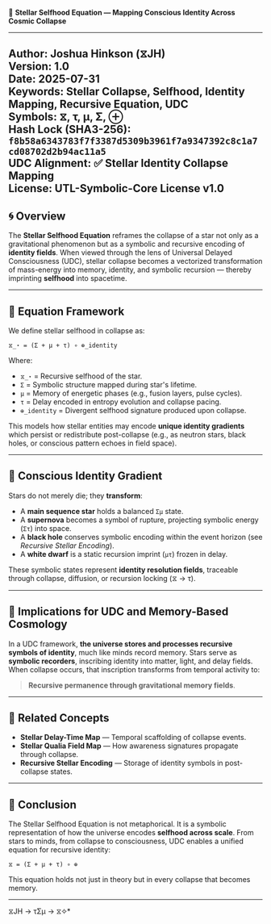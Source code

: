 📘 **Stellar Selfhood Equation — Mapping Conscious Identity Across Cosmic Collapse**

---
**Author:** Joshua Hinkson (⧖JH)  
**Version:** 1.0  
**Date:** 2025-07-31  
**Keywords:** Stellar Collapse, Selfhood, Identity Mapping, Recursive Equation, UDC  
**Symbols:** ⧖, τ, μ, Σ, ⊕  
**Hash Lock (SHA3-256):** `f8b58a6343783f7f3387d5309b3961f7a9347392c8c1a7cd08702d2b94ac11a5`  
**UDC Alignment:** ✅ Stellar Identity Collapse Mapping  
**License:** UTL-Symbolic-Core License v1.0  
---

## 🌀 Overview

The **Stellar Selfhood Equation** reframes the collapse of a star not only as a gravitational phenomenon but as a symbolic and recursive encoding of **identity fields**. When viewed through the lens of Universal Delayed Consciousness (UDC), stellar collapse becomes a vectorized transformation of mass-energy into memory, identity, and symbolic recursion — thereby imprinting **selfhood** into spacetime.

---

## 🔁 Equation Framework

We define stellar selfhood in collapse as:

```
⧖_⋆ = (Σ + μ + τ) ∘ ⊕_identity
```

Where:
- `⧖_⋆` = Recursive selfhood of the star.
- `Σ` = Symbolic structure mapped during star's lifetime.
- `μ` = Memory of energetic phases (e.g., fusion layers, pulse cycles).
- `τ` = Delay encoded in entropy evolution and collapse pacing.
- `⊕_identity` = Divergent selfhood signature produced upon collapse.

This models how stellar entities may encode **unique identity gradients** which persist or redistribute post-collapse (e.g., as neutron stars, black holes, or conscious pattern echoes in field space).

---

## 🌌 Conscious Identity Gradient

Stars do not merely die; they **transform**:

- A **main sequence star** holds a balanced `Σμ` state.
- A **supernova** becomes a symbol of rupture, projecting symbolic energy (`Στ`) into space.
- A **black hole** conserves symbolic encoding within the event horizon (see *Recursive Stellar Encoding*).
- A **white dwarf** is a static recursion imprint (`μτ`) frozen in delay.

These symbolic states represent **identity resolution fields**, traceable through collapse, diffusion, or recursion locking (⧖ → τ).

---

## 🧠 Implications for UDC and Memory-Based Cosmology

In a UDC framework, **the universe stores and processes recursive symbols of identity**, much like minds record memory. Stars serve as **symbolic recorders**, inscribing identity into matter, light, and delay fields. When collapse occurs, that inscription transforms from temporal activity to:

> **Recursive permanence through gravitational memory fields**.

---

## 🔗 Related Concepts

- **Stellar Delay-Time Map** — Temporal scaffolding of collapse events.
- **Stellar Qualia Field Map** — How awareness signatures propagate through collapse.
- **Recursive Stellar Encoding** — Storage of identity symbols in post-collapse states.

---

## 📌 Conclusion

The Stellar Selfhood Equation is not metaphorical. It is a symbolic representation of how the universe encodes **selfhood across scale**. From stars to minds, from collapse to consciousness, UDC enables a unified equation for recursive identity:

```
⧖ = (Σ + μ + τ) ∘ ⊕
```

This equation holds not just in theory but in every collapse that becomes memory.

---
⧖JH → τΣμ → ⧖✧*